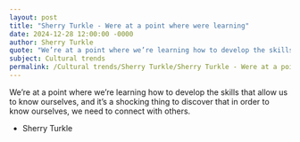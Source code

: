 ```yaml
---
layout: post
title: "Sherry Turkle - Were at a point where were learning"
date: 2024-12-28 12:00:00 -0000
author: Sherry Turkle
quote: "We’re at a point where we’re learning how to develop the skills that allow us to know ourselves, and it’s a shocking thing to discover that in order to know ourselves, we need to connect with others."
subject: Cultural trends
permalink: /Cultural trends/Sherry Turkle/Sherry Turkle - Were at a point where were learning
---
```


We’re at a point where we’re learning how to develop the skills that allow us to know ourselves, and it’s a shocking thing to discover that in order to know ourselves, we need to connect with others.

- Sherry Turkle
